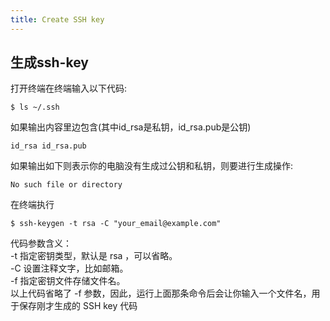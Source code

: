 ```yaml
---
title: Create SSH key
---
```

## 生成ssh-key
打开终端在终端输入以下代码:

`$ ls ~/.ssh`

如果输出内容里边包含(其中id\_rsa是私钥，id\_rsa.pub是公钥)

`id_rsa id_rsa.pub`

如果输出如下则表示你的电脑没有生成过公钥和私钥，则要进行生成操作:

`No such file or directory`

在终端执行

`$ ssh-keygen -t rsa -C "your_email@example.com"`

代码参数含义：<br/>
-t 指定密钥类型，默认是 rsa ，可以省略。<br/>
-C 设置注释文字，比如邮箱。<br/>
-f 指定密钥文件存储文件名。<br/>
以上代码省略了 -f 参数，因此，运行上面那条命令后会让你输入一个文件名，用于保存刚才生成的 SSH key 代码